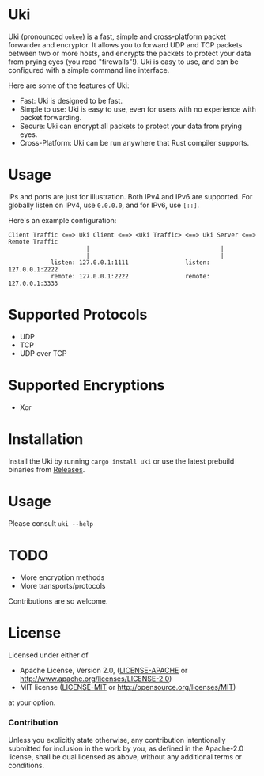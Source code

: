 # Uki

Uki (pronounced `ookee`) is a fast, simple and cross-platform packet forwarder and encryptor. It allows you to forward UDP and TCP packets between two or more hosts, and encrypts the packets to protect your data from prying eyes (you read "firewalls"!). Uki is easy to use, and can be configured with a simple command line interface.

Here are some of the features of Uki:

- Fast: Uki is designed to be fast.
- Simple to use: Uki is easy to use, even for users with no experience with packet forwarding.
- Secure: Uki can encrypt all packets to protect your data from prying eyes.
- Cross-Platform: Uki can be run anywhere that Rust compiler supports.

# Usage

IPs and ports are just for illustration. Both IPv4 and IPv6 are supported.
For globally listen on IPv4, use `0.0.0.0`, and for IPv6, use `[::]`.

Here's an example configuration:

```text
Client Traffic <==> Uki Client <==> <Uki Traffic> <==> Uki Server <==> Remote Traffic
                      |                                     |
                      |                                     |
            listen: 127.0.0.1:1111                listen: 127.0.0.1:2222
            remote: 127.0.0.1:2222                remote: 127.0.0.1:3333
```

# Supported Protocols

- UDP
- TCP
- UDP over TCP

# Supported Encryptions

- Xor

# Installation

Install the Uki by running `cargo install uki` or use the latest prebuild binaries from [Releases](https://github.com/sabify/uki/releases/latest).

# Usage

Please consult `uki --help`

# TODO

- More encryption methods
- More transports/protocols

Contributions are so welcome.

# License

Licensed under either of

- Apache License, Version 2.0, ([LICENSE-APACHE](LICENSE-APACHE) or http://www.apache.org/licenses/LICENSE-2.0)
- MIT license ([LICENSE-MIT](LICENSE-MIT) or http://opensource.org/licenses/MIT)

at your option.

### Contribution

Unless you explicitly state otherwise, any contribution intentionally submitted
for inclusion in the work by you, as defined in the Apache-2.0 license, shall be dual licensed as above, without any
additional terms or conditions.
